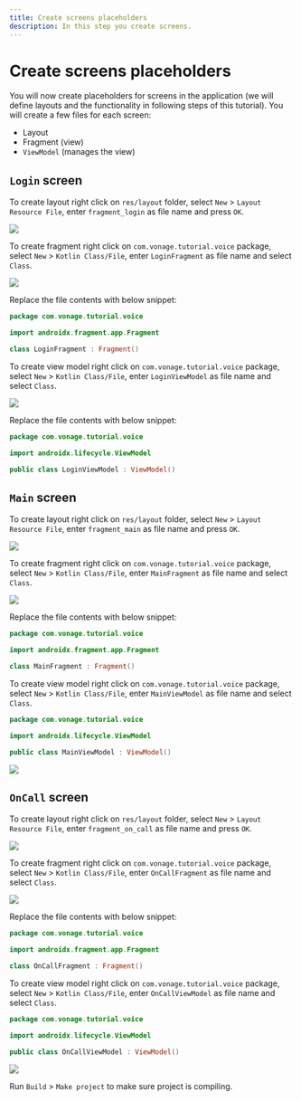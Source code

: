 ```yaml
---
title: Create screens placeholders
description: In this step you create screens.
---
```


# Create screens placeholders

You will now create placeholders for screens in the application (we will define layouts and the functionality in following steps of this tutorial). You will create a few files for each screen:

- Layout
- Fragment (view)
- `ViewModel` (manages the view)

## `Login` screen

To create layout right click on `res/layout` folder, select `New` > `Layout Resource File`, enter `fragment_login` as file name and press `OK`.

![](/screenshots/tutorials/client-sdk/android-shared/layout-resource.png)

To create fragment right click on `com.vonage.tutorial.voice` package, select `New` > `Kotlin Class/File`, enter `LoginFragment` as file name and select `Class`.

![](/screenshots/tutorials/client-sdk/android-shared/voice-package.png)

Replace the file contents with below snippet:

```kotlin
package com.vonage.tutorial.voice

import androidx.fragment.app.Fragment

class LoginFragment : Fragment()
```

To create view model right click on `com.vonage.tutorial.voice` package, select `New` > `Kotlin Class/File`, enter `LoginViewModel` as file name and select `Class`.

![](/screenshots/tutorials/client-sdk/android-shared/voice-package.png)

Replace the file contents with below snippet:

```kotlin
package com.vonage.tutorial.voice

import androidx.lifecycle.ViewModel

public class LoginViewModel : ViewModel()
```

## `Main` screen

To create layout right click on `res/layout` folder, select `New` > `Layout Resource File`, enter `fragment_main` as file name and press `OK`.

![](/screenshots/tutorials/client-sdk/android-shared/layout-resource.png)

To create fragment right click on `com.vonage.tutorial.voice` package, select `New` > `Kotlin Class/File`, enter `MainFragment` as file name and select `Class`.

![](/screenshots/tutorials/client-sdk/android-shared/voice-package.png)

Replace the file contents with below snippet:

```kotlin
package com.vonage.tutorial.voice

import androidx.fragment.app.Fragment

class MainFragment : Fragment()
```

To create view model right click on `com.vonage.tutorial.voice` package, select `New` > `Kotlin Class/File`, enter `MainViewModel` as file name and select `Class`.

```kotlin
package com.vonage.tutorial.voice

import androidx.lifecycle.ViewModel

public class MainViewModel : ViewModel()
```

![](/screenshots/tutorials/client-sdk/android-shared/voice-package.png)

## `OnCall` screen 

To create layout right click on `res/layout` folder, select `New` > `Layout Resource File`, enter `fragment_on_call` as file name and press `OK`.

![](/screenshots/tutorials/client-sdk/android-shared/layout-resource.png)

To create fragment right click on `com.vonage.tutorial.voice` package, select `New` > `Kotlin Class/File`, enter `OnCallFragment` as file name and select `Class`.

![](/screenshots/tutorials/client-sdk/android-shared/voice-package.png)

Replace the file contents with below snippet:

```kotlin
package com.vonage.tutorial.voice

import androidx.fragment.app.Fragment

class OnCallFragment : Fragment()
```

To create view model right click on `com.vonage.tutorial.voice` package, select `New` > `Kotlin Class/File`, enter `OnCallViewModel` as file name and select `Class`.

```kotlin
package com.vonage.tutorial.voice

import androidx.lifecycle.ViewModel

public class OnCallViewModel : ViewModel()
```

![](/screenshots/tutorials/client-sdk/android-shared/voice-package.png)

Run `Build` > `Make project` to make sure project is compiling.
